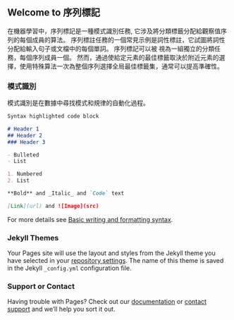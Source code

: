 ## Welcome to 序列標記

在機器學習中，序列標記是一種模式識別任務, 它涉及將分類標籤分配給觀察值序
列的每個成員的算法。 序列標註任務的一個常見示例是詞性標註，它試圖將詞性分配給輸入句子或文檔中的每個單詞。 序列標記可以被
視為一組獨立的分類任務，每個序列成員一個。 然而，通過使給定元素的最佳標籤取決於附近元素的選擇，使用特殊算法一次為整個序列選擇全局最佳標籤集，通常可以提高準確性。


### 模式識別

模式識別是在數據中尋找模式和規律的自動化過程。

```markdown
Syntax highlighted code block

# Header 1
## Header 2
### Header 3

- Bulleted
- List

1. Numbered
2. List

**Bold** and _Italic_ and `Code` text

[Link](url) and ![Image](src)
```

For more details see [Basic writing and formatting syntax](https://docs.github.com/en/github/writing-on-github/getting-started-with-writing-and-formatting-on-github/basic-writing-and-formatting-syntax).

### Jekyll Themes

Your Pages site will use the layout and styles from the Jekyll theme you have selected in your [repository settings](https://github.com/owlone9/github.io/settings/pages). The name of this theme is saved in the Jekyll `_config.yml` configuration file.

### Support or Contact

Having trouble with Pages? Check out our [documentation](https://docs.github.com/categories/github-pages-basics/) or [contact support](https://support.github.com/contact) and we’ll help you sort it out.
